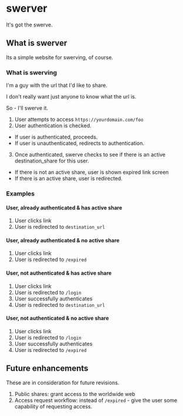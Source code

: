 # swerver

It's got the swerve.

## What is swerver

Its a simple website for swerving, of course.

### What is swerving

I'm a guy with the url that I'd like to share.

I don't really want just anyone to know what the url is.

So - I'll swerve it.

1. User attempts to access `https://yourdomain.com/foo`
2. User authentication is checked.

* If user is authenticated, proceeds.
* If user is unauthenticated, redirects to authentication.

3. Once authenticated,  swerve checks to see if there is an active destination_share for this user.

* If there is not an active share, user is shown expired link screen
* If there is an active share, user is redirected.

### Examples

#### User, already authenticated & has active share

1. User clicks link
2. User is redirected to `destination_url`

#### User, already authenticated & no active share

1. User clicks link
2. User is redirected to `/expired`

#### User, not authenticated & has active share

1. User clicks link
2. User is redirected to `/login`
3. User successfully authenticates
4. User is redirected to `destination_url`

#### User, not authenticated & no active share

1. User clicks link
2. User is redirected to `/login`
3. User successfully authenticates
4. User is redirected to `/expired`

## Future enhancements

These are in consideration for future revisions.

1. Public shares: grant access to the worldwide web
2. Access request workflow: instead of `/expired` - give the user some capability of requesting access.
